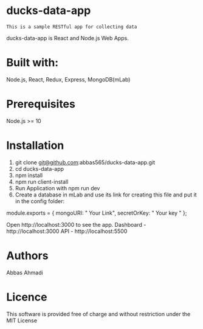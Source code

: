 # ducks-data-app

    This is a sample RESTful app for collecting data

ducks-data-app is React and Node.js Web Apps.

# Built with:

Node.js,
React,
Redux,
Express,
MongoDB(mLab)

# Prerequisites

Node.js >= 10

# Installation

1. git clone git@github.com:abbas565/ducks-data-app.git
2. cd ducks-data-app
3. npm install
4. npm run client-install
5. Run Application with npm run dev
6. Create a database in mLab and use its link for creating this file and put it in the config folder:

module.exports = {
mongoURI: " Your Link",
secretOrKey: " Your key "
};

Open http://localhost:3000 to see the app.
Dashboard - http://localhost:3000
API - http://localhost:5500

# Authors

Abbas Ahmadi

# Licence

This software is provided free of charge and without restriction under the MIT License
